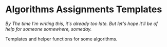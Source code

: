 # Algorithms Assignments Templates

*By The time I'm writing this, it's already too late. But let's hope it'll be of help for someone somewhere, someday.*

Templates and helper functions for some algorithms.
